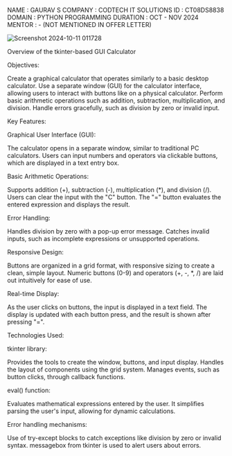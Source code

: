 NAME : GAURAV S
COMPANY : CODTECH IT SOLUTIONS
ID : CT08DS8838
DOMAIN : PYTHON PROGRAMMING
DURATION : OCT - NOV 2024
MENTOR : - (NOT MENTIONED IN OFFER LETTER)

![Screenshot 2024-10-11 011728](https://github.com/user-attachments/assets/f7904edf-5d8a-48b6-9bfc-71c67160e0e1)


Overview of the tkinter-based GUI Calculator

Objectives:

Create a graphical calculator that operates similarly to a basic desktop calculator.
Use a separate window (GUI) for the calculator interface, allowing users to interact with buttons like on a physical calculator.
Perform basic arithmetic operations such as addition, subtraction, multiplication, and division.
Handle errors gracefully, such as division by zero or invalid input.

Key Features:

Graphical User Interface (GUI):

The calculator opens in a separate window, similar to traditional PC calculators.
Users can input numbers and operators via clickable buttons, which are displayed in a text entry box.

Basic Arithmetic Operations:

Supports addition (+), subtraction (-), multiplication (*), and division (/).      
Users can clear the input with the "C" button.
The "=" button evaluates the entered expression and displays the result.



Error Handling:

Handles division by zero with a pop-up error message.
Catches invalid inputs, such as incomplete expressions or unsupported operations.

Responsive Design:

Buttons are organized in a grid format, with responsive sizing to create a clean, simple layout.
Numeric buttons (0-9) and operators (+, -, *, /) are laid out intuitively for ease of use.

Real-time Display:

As the user clicks on buttons, the input is displayed in a text field.
The display is updated with each button press, and the result is shown after pressing "=".

Technologies Used:

tkinter library:

Provides the tools to create the window, buttons, and input display.
Handles the layout of components using the grid system.
Manages events, such as button clicks, through callback functions.

eval() function:

Evaluates mathematical expressions entered by the user.
It simplifies parsing the user's input, allowing for dynamic calculations.

Error handling mechanisms:

Use of try-except blocks to catch exceptions like division by zero or invalid syntax.
messagebox from tkinter is used to alert users about errors.
